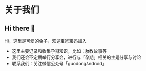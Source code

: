 # 关于我们

## Hi there 👋

Hi，这里是可爱的兔子，欢迎宝爸宝妈加入

- 这里主要记录和收集孕期知识，比如：胎教故事等
- 我们还会不定期举行分享会，进行与「孕期」相关的主题分享与讨论
- 联系我们：关注微信公众号「guodongAndroid」